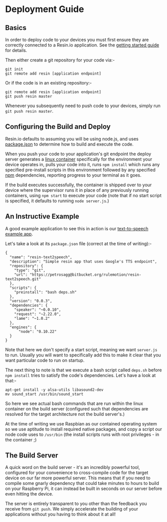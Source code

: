 # Deployment Guide

## Basics

In order to deploy code to your devices you must first ensure they are correctly connected to a Resin.io application. See the [getting started guide](/pages/gettingStarted.md) for details.

Then either create a git repository for your code via:-

```
git init
git remote add resin [application endpoint]
```

Or if the code is in an existing repository:-

```
git remote add resin [application endpoint]
git push resin master
```

Whenever you subsequently need to push code to your devices, simply run
`git push resin master`.

## Configuring the Build and Deploy

Resin.io defaults to assuming you will be using node.js, and uses [package.json](https://www.npmjs.org/doc/package.json.html) to determine how to build and execute the code.

When you push your code to your application's git endpoint the deploy server generates a [linux container](https://wiki.archlinux.org/index.php/Linux_Containers) specifically for the environment your device operates in, pulls your code into it, runs `npm install` which runs any specified pre-install scripts in this environment followed by any specified [npm](https://www.npmjs.org/) dependencies, reporting progress to your terminal as it goes.

If the build executes successfully, the container is shipped over to your device where the supervisor runs it in place of any previously running containers, using `npm start` to execute your code (note that if no start script is specified, it defaults to running `node server.js`.)

## An Instructive Example

A good example application to see this in action is our [text-to-speech example app](https://bitbucket.org/rulemotion/resin-text2speech/src).

Let's take a look at its `package.json` file (correct at the time of writing):-

```
{
  "name": "resin-text2speech",
  "description": "Simple resin app that uses Google's TTS endpoint",
  "repository": {
    "type": "git",
    "url": "https://petrosagg@bitbucket.org/rulemotion/resin-text2speech.git"
  },
  "scripts": {
    "preinstall": "bash deps.sh"
  },
  "version": "0.0.3",
  "dependencies": {
    "speaker": "~0.0.10",
    "request": "~2.22.0",
    "lame": "~1.0.2"
  },
  "engines": {
      "node": "0.10.22"
  }
}
```

Note that here we don't specify a start script, meaning we want `server.js` to run. Usually you will want to specifically add this to make it clear that you want particular code to run on startup.

The next thing to note is that we execute a bash script called `deps.sh` before `npm install` tries to satisfy the code's dependencies. Let's have a look at that:-

```
apt-get install -y alsa-utils libasound2-dev
mv sound_start /usr/bin/sound_start
```

So here we see actual bash commands that are run within the linux container on the build server (configured such that dependencies are resolved for the target architecture not the build server's.)

At the time of writing we use Raspbian as our contained operating system so we use aptitude to install required native packages, and copy a script our node code uses to `/usr/bin` (the install scripts runs with root privileges - in the container ;)

## The Build Server

A quick word on the build server - it's an incredibly powerful tool, configured for your convenience to cross-compile code for the target device on our far more powerful server. This means that if you need to compile some gnarly dependency that could take minutes to hours to build on your Raspberry Pi, it can instead be built in seconds on our server before even hitting the device.

The server is entirely transparent to you other than the feedback you receive from `git push`. We simply accelerate the building of your applications without you having to think about it at all!
